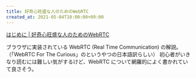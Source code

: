 ```yaml
---
title: 好奇心旺盛な人のためのWebRTC
created_at: 2021-05-04T10:00:00+09:00
---
```


[はじめに | 好奇心旺盛な人のためのWebRTC](https://webrtcforthecurious.com/ja/)

ブラウザに実装されている WebRTC (Real Time Communication) の解説。
（「WebRTC For The Curious」のというやつの日本語訳らしい）
初心者がいきなり読むには難しい気がするけど、WebRTC について網羅的によく書かれていて良さそう。